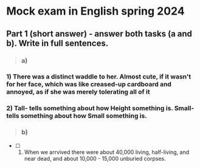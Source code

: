 # Mock exam in English spring 2024



## Part 1 (short answer) - answer both tasks (a and b). Write in full sentences.


> ### **a)**


<!-- Looked like a small wardrobe with a coat thrown over it.** -->

### **1) There was a distinct waddle to her. Almost cute, if it wasn't for her face, which was like creased-up cardboard and annoyed, as if she was merely tolerating all of it**

### **2) Tall- tells something about how Height something is. Small- tells something about how Small something is.**



> ### **b)**


- [ ] 1. When we arrvived there were about 40,000 living, half-living, and near dead, and about 10,000 - 15,000 unburied corpses.
